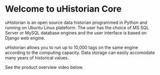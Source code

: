 # Welcome to uHistorian Core

uHistorian is an open source data historian programmed in Python and running on Ubuntu Linux plateform.
The user has the choice of MS SQL Server or MySQL database engines and the user interface is based on 
Django web engine.

uHistorian allows you to run up to 10,000 tags on the same engine according to the computing capacity.
Data storage can easily accomodate many years of historical values.

See the product overview video below.
